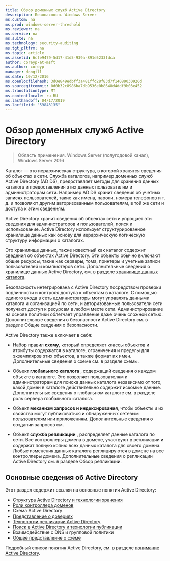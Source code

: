 ```yaml
---
title: Обзор доменных служб Active Directory
description: Безопасность Windows Server
ms.custom: na
ms.prod: windows-server-threshold
ms.reviewer: na
ms.service: na
ms.suite: na
ms.technology: security-auditing
ms.tgt_pltfrm: na
ms.topic: article
ms.assetid: 6cfe9479-5d17-41d5-939a-891e5233fdca
author: coreyp-at-msft
ms.author: coreyp
manager: dongill
ms.date: 10/12/2016
ms.openlocfilehash: 3d0e849edbff3a481ffd28f83d7f14089030920d
ms.sourcegitcommit: 0d0b32c8986ba7db9536e0b8648d4ddf9b03e452
ms.translationtype: MT
ms.contentlocale: ru-RU
ms.lasthandoff: 04/17/2019
ms.locfileid: "59843135"
---
```

# <a name="active-directory-domain-services-overview"></a>Обзор доменных служб Active Directory

>Область применения. Windows Server (полугодовой канал), Windows Server 2016
  
Каталог — это иерархическая структура, в которой хранятся сведения об объектах в сети. Служба каталогов, например доменных служб Active Directory (AD DS), предоставляет методы для хранения данных каталога и предоставления этих данных пользователям и администраторам сети. Например AD DS хранит сведения об учетных записях пользователей, такие как имена, пароли, номера телефонов и т. д. и позволяют другим авторизованным пользователям, в той же сети и доступа к этим сведениям.  
  
Active Directory хранит сведения об объектах сети и упрощает эти сведения для администраторов и пользователей, поиск и использование. Active Directory использует структурированное хранилище данных как основу для иерархическую логическую структуру информации о каталогах.  
  
Это хранилище данных, также известный как каталог содержит сведения об объектах Active Directory. Эти объекты обычно включают общие ресурсы, такие как серверы, тома, принтеры и учетные записи пользователей и компьютеров сети. Дополнительные сведения о хранилище данных Active Directory, см. в разделе [хранилище данных каталога](https://technet.microsoft.com/library/cc736627(v=ws.10).aspx).  
  
Безопасность интегрирована с Active Directory посредством проверки подлинности и контроля доступа к объектам в каталоге. С помощью единого входа в сеть администраторы могут управлять данными каталога и организацией по сети, и авторизованные пользователи сети получают доступ к ресурсам в любом месте сети. Администрирование на основе политики облегчает управление даже очень сложной сетью. Дополнительные сведения о безопасности Active Directory см. в разделе Общие сведения о безопасности.  
  
Active Directory также включает в себя:  
* Набор правил **схему**, который определяет классы объектов и атрибуты содержатся в каталоге, ограничения и пределы для экземпляров этих объектов, а также формат их имен. Дополнительные сведения о схеме см. в разделе схемы.  
  
  
* Объект **глобального каталога** , содержащий сведения о каждом объекте в каталоге. Это позволяет пользователям и администраторам для поиска данных каталога независимо от того, какой домен в каталоге действительно содержит искомые данные. Дополнительные сведения о глобальном каталоге см. в разделе роль сервера глобального каталога.  
  
  
* Объект **механизм запросов и индексирования**, чтобы объекты и их свойства могут публиковаться и обнаруженных сетевым пользователям или приложениям. Дополнительные сведения о создании запросов см.  
  
  
* Объект **служба репликации** , распределяет данные каталога по сети. Все контроллеры домена в домене, участвуют в репликации и содержат полную копию всех данных каталога для своего домена. Любые изменения данных каталога реплицируются в домене на все контроллеры домена. Дополнительные сведения о репликации Active Directory см. в разделе Обзор репликации.  
  
## <a name="understanding-active-directory"></a>Основные сведения об Active Directory  
 Этот раздел содержит ссылки на основные понятия Active Directory:  
   
* [Структура Active Directory и технологии хранения](https://technet.microsoft.com/library/cc759186(v=ws.10).aspx)  
* [Роли контроллера доменов](https://technet.microsoft.com/library/cc786438(v=ws.10).aspx)   
* Схема Active Directory   
* [Представление о довериях](https://technet.microsoft.com/library/cc771294(v=ws.10).aspx)   
* [Технологии репликации Active Directory](https://technet.microsoft.com/library/cc786438(v=ws.10).aspx)   
* [Поиск в Active Directory и технологии публикации](https://technet.microsoft.com/library/cc775686(v=ws.10).aspx)   
* Взаимодействие с DNS и групповой политики   
* [Общее представление о схеме](https://technet.microsoft.com/library/cc759402(v=ws.10).aspx)   
  
Подробный список понятия Active Directory, см. в разделе [понимание Active Directory](https://technet.microsoft.com/library/cc781408(v=ws.10).aspx).   

